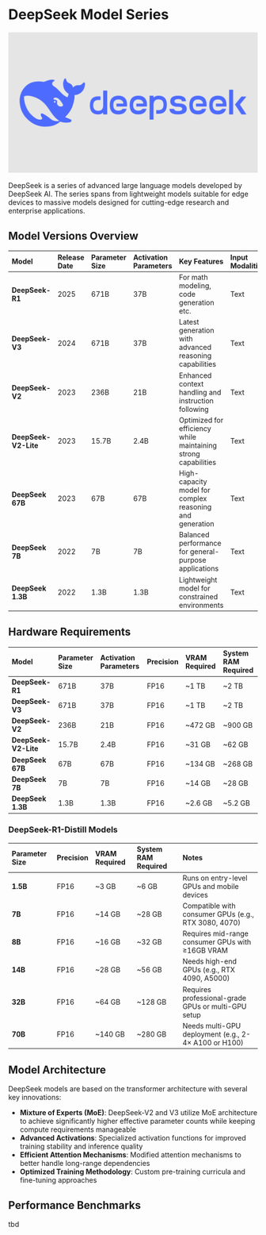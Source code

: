 # DeepSeek Model Series

![DeepSeek Logo](../../assets/images/models/deepseek-logo.webp)

DeepSeek is a series of advanced large language models developed by DeepSeek AI. The series spans from lightweight models suitable for edge devices to massive models designed for cutting-edge research and enterprise applications.

## Model Versions Overview

| Model | Release Date | Parameter Size | Activation Parameters | Key Features | Input Modalities | Output Modalities |
|:------|:-------------|:---------------|:---------------------|:-------------|:-----------------|:------------------|
| **DeepSeek-R1** | 2025 | 671B | 37B | For math modeling, code generation etc. | Text | Text |
| **DeepSeek-V3** | 2024 | 671B | 37B | Latest generation with advanced reasoning capabilities | Text | Text |
| **DeepSeek-V2** | 2023 | 236B | 21B | Enhanced context handling and instruction following | Text | Text |
| **DeepSeek-V2-Lite** | 2023 | 15.7B | 2.4B | Optimized for efficiency while maintaining strong capabilities | Text | Text |
| **DeepSeek 67B** | 2023 | 67B | 67B | High-capacity model for complex reasoning and generation | Text | Text |
| **DeepSeek 7B** | 2022 | 7B | 7B | Balanced performance for general-purpose applications | Text | Text |
| **DeepSeek 1.3B** | 2022 | 1.3B | 1.3B | Lightweight model for constrained environments | Text | Text |

## Hardware Requirements

| Model | Parameter Size | Activation Parameters | Precision | VRAM Required | System RAM Required |
|:------|:---------------|:----------------------|:----------|:--------------|:--------------------|
| **DeepSeek-R1** | 671B | 37B | FP16 | ~1 TB | ~2 TB |
| **DeepSeek-V3** | 671B | 37B | FP16 | ~1 TB | ~2 TB |
| **DeepSeek-V2** | 236B | 21B | FP16 | ~472 GB | ~900 GB |
| **DeepSeek-V2-Lite** | 15.7B | 2.4B | FP16 | ~31 GB | ~62 GB |
| **DeepSeek 67B** | 67B | 67B | FP16 | ~134 GB | ~268 GB |
| **DeepSeek 7B** | 7B | 7B | FP16 | ~14 GB | ~28 GB |
| **DeepSeek 1.3B** | 1.3B | 1.3B | FP16 | ~2.6 GB | ~5.2 GB |

### DeepSeek-R1-Distill Models

| Parameter Size | Precision | VRAM Required | System RAM Required | Notes |
|:---------------|:----------|:--------------|:--------------------|:------|
| **1.5B** | FP16 | ~3 GB | ~6 GB | Runs on entry-level GPUs and mobile devices |
| **7B** | FP16 | ~14 GB | ~28 GB | Compatible with consumer GPUs (e.g., RTX 3080, 4070) |
| **8B** | FP16 | ~16 GB | ~32 GB | Requires mid-range consumer GPUs with ≥16GB VRAM |
| **14B** | FP16 | ~28 GB | ~56 GB | Needs high-end GPUs (e.g., RTX 4090, A5000) |
| **32B** | FP16 | ~64 GB | ~128 GB | Requires professional-grade GPUs or multi-GPU setup |
| **70B** | FP16 | ~140 GB | ~280 GB | Needs multi-GPU deployment (e.g., 2-4× A100 or H100) |

## Model Architecture

DeepSeek models are based on the transformer architecture with several key innovations:

- **Mixture of Experts (MoE)**: DeepSeek-V2 and V3 utilize MoE architecture to achieve significantly higher effective parameter counts while keeping compute requirements manageable
- **Advanced Activations**: Specialized activation functions for improved training stability and inference quality
- **Efficient Attention Mechanisms**: Modified attention mechanisms to better handle long-range dependencies
- **Optimized Training Methodology**: Custom pre-training curricula and fine-tuning approaches

## Performance Benchmarks
tbd